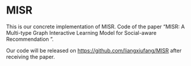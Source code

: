 # MISR
This is our concrete implementation of MISR.
Code of the paper “MISR: A Multi-type Graph Interactive Learning Model for Social-aware Recommendation ”.


Our code will be released on https://github.com/liangxiufang/MISR after receiving the paper.
